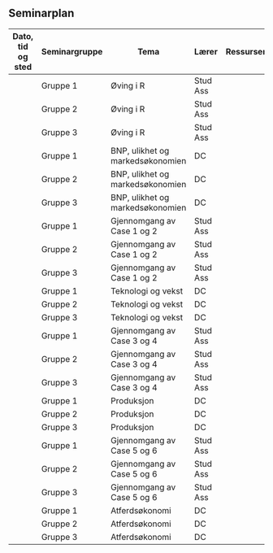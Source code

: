 ## Seminarplan

| Dato, tid og sted <img width=150/>  | Seminargruppe  | Tema                                                              | Lærer  | Ressurser <img width=200/>  |
|----------------|-------------------|----------------------------------------------------------------------|-----------|--------------------------------------|
|    | Gruppe 1 |  Øving i R                      | Stud Ass       |    |
|    | Gruppe 2 |  Øving i R                      | Stud Ass       |    |
|    | Gruppe 3 |  Øving i R                      | Stud Ass       |    |
|   | Gruppe 1 | BNP, ulikhet og markedsøkonomien    | DC |    |
|   | Gruppe 2 | BNP, ulikhet og markedsøkonomien    | DC |    |
|   | Gruppe 3 | BNP, ulikhet og markedsøkonomien    | DC |    |
|   | Gruppe 1 | Gjennomgang av Case 1 og 2    | Stud Ass |    |
|   | Gruppe 2 | Gjennomgang av Case 1 og 2    | Stud Ass |    |
|   | Gruppe 3 | Gjennomgang av Case 1 og 2    | Stud Ass |    |
|   | Gruppe 1 | Teknologi og vekst    | DC |    |
|   | Gruppe 2 | Teknologi og vekst    | DC |    |
|   | Gruppe 3 | Teknologi og vekst    | DC |    |
|   | Gruppe 1 | Gjennomgang av Case 3 og 4    | Stud Ass |    |
|   | Gruppe 2 | Gjennomgang av Case 3 og 4    | Stud Ass |    |
|   | Gruppe 3 | Gjennomgang av Case 3 og 4    | Stud Ass |    |
|   | Gruppe 1 | Produksjon    | DC |    |
|   | Gruppe 2 | Produksjon    | DC |    |
|   | Gruppe 3 | Produksjon    | DC |    |
|   | Gruppe 1 | Gjennomgang av Case 5 og 6    | Stud Ass |    |
|   | Gruppe 2 | Gjennomgang av Case 5 og 6    | Stud Ass |    |
|   | Gruppe 3 | Gjennomgang av Case 5 og 6    | Stud Ass |    |
|   | Gruppe 1 | Atferdsøkonomi    | DC |    |
|   | Gruppe 2 | Atferdsøkonomi    | DC |    |
|   | Gruppe 3 | Atferdsøkonomi    | DC |    |

